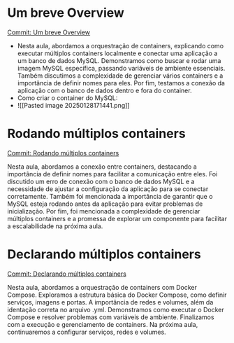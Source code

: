 # Um breve Overview

[Commit: Um breve Overview](https://github.com/rocketseat-education/devops-docker-containers/commit/f09438a1e6dfa9cd2f669c86fa511ffa45e1cd2d)

- Nesta aula, abordamos a orquestração de containers, explicando como executar múltiplos containers localmente e conectar uma aplicação a um banco de dados MySQL. Demonstramos como buscar e rodar uma imagem MySQL específica, passando variáveis de ambiente essenciais. Também discutimos a complexidade de gerenciar vários containers e a importância de definir nomes para eles. Por fim, testamos a conexão da aplicação com o banco de dados dentro e fora do container.
- Como criar o container do MySQL:
- ![[Pasted image 20250128171441.png]]

# Rodando múltiplos containers

[Commit: Rodando múltiplos containers](https://github.com/rocketseat-education/devops-docker-containers/commit/e8c4800d6656d2a8a976a25299882886377517f4)

Nesta aula, abordamos a conexão entre containers, destacando a importância de definir nomes para facilitar a comunicação entre eles. Foi discutido um erro de conexão com o banco de dados MySQL e a necessidade de ajustar a configuração da aplicação para se conectar corretamente. Também foi mencionada a importância de garantir que o MySQL esteja rodando antes da aplicação para evitar problemas de inicialização. Por fim, foi mencionada a complexidade de gerenciar múltiplos containers e a promessa de explorar um componente para facilitar a escalabilidade na próxima aula.

# Declarando múltiplos containers

[Commit: Declarando múltiplos containers](https://github.com/rocketseat-education/devops-docker-containers/commit/6529311b0ec28cddbd2bda8314df5796a144fac5)

Nesta aula, abordamos a orquestração de containers com Docker Compose. Exploramos a estrutura básica do Docker Compose, como definir serviços, imagens e portas. A importância de redes e volumes, além da identação correta no arquivo .yml. Demonstramos como executar o Docker Compose e resolver problemas com variáveis de ambiente. Finalizamos com a execução e gerenciamento de containers. Na próxima aula, continuaremos a configurar serviços, redes e volumes.